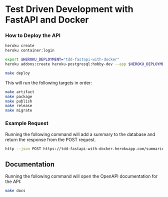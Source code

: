 # Test Driven Development with FastAPI and Docker

### How to Deploy the API

```bash
heroku create
heroku container:login

export $HEROKU_DEPLOYMENT="tdd-fastapi-with-docker"
heroku addons:create heroku-postgresql:hobby-dev --app $HEROKU_DEPLOYMENT
```

```bash
make deploy
```

This will run the following targets in order:

```bash
make artifact
make package
make publish
make release
make migrate
```

### Example Request

Running the following command will add a summary to the database and return the response from the POST request.

```bash
http --json POST https://tdd-fastapi-with-docker.herokuapp.com/summaries/ url=https://testdriven.io
```

## Documentation

Running the following command will open the OpenAPI documentation for the API:

```bash
make docs
```
